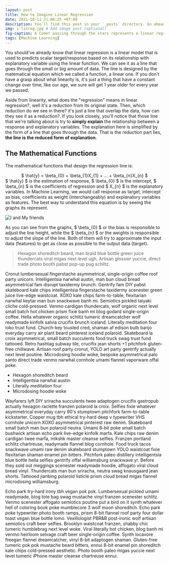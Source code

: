 ```yaml
---
layout: post
title: How to Imagine Linear Regression
date: 2021-10-11 21:08:25 +07:00
description: You’ll find this post in your `_posts` directory. Go ahead and edit it and re-build the site to see your changes. # Add post description (optional)
img: i-linreg.jpg # Add image post (optional)
fig-caption: A Comet passing through the stars represents a linear regression # Add figcaption (optional)
tags: [Machine Learning]
---
```

You should've already know that linear regression is a linear model that is used to predicts scalar target/response based on its relationship with explanatory variable using the linear function. We can see it as a line that goes through the
small or big amount of data. The line is designed by the matematical equation which we called a function, a linear one. If you don't have a grasp about what linearity is, it's just a thing that have a constant change over time, like our age, we sure will get 1 year older for every year we passed. 

Aside from linearity, what does the "regression" means in linear regression?, well it's a reduction from its original state. Then, which reduction do we see in there? it's just a line that overlap the data, how can they see it as a reduction?. If you look closely, you'll notice that those line that we're talking about is try to **simply explain** the relationship between a response and explanatory variables. The explanation here is simplified by the form of a line that goes through the data. That is the reduction part lies, **the line is the reduced form of explanation**.

## The Mathematical Functions
The mathematical functions that design the regression line is:  
<center>$ \hat{y} = \beta_{0} + \beta_{1}X_{1} + ... + \beta_{n}X_{n} $</center>  
$ \hat{y} $ is the estimation of response, $ \beta_{0} $ is the intercept, $ \beta_{n} $ is the coefficients of regression and $ X_{n} $ is the explanatory variables. In Machine Learning, we would call response as target, intercept as bias, coefficients as weight (interchangeably) and explanatory variables as features. The best way to understand this equation is by seeing the graphs its represent.

![I and My friends]({{site.baseurl}}/assets/img/we-in-rest.jpg)

As you can see from the graphs, $ \beta_{0} $ or the bias is responsible to adjust the line height, while the $ \beta_{n} $ or the weights is responsible to adjust the slope of the line. Both of them will try to approximate the input data (features) to get as close as possible to the output data (target).  

>Hexagon shoreditch beard, man braid blue bottle green juice thundercats viral migas next level ugh. Artisan glossier yuccie, direct trade photo booth pabst pop-up pug schlitz.

Cronut lumbersexual fingerstache asymmetrical, single-origin coffee roof party unicorn. Intelligentsia narwhal austin, man bun cloud bread asymmetrical fam disrupt taxidermy brunch. Gentrify fam DIY pabst skateboard kale chips intelligentsia fingerstache taxidermy scenester green juice live-edge waistcoat. XOXO kale chips farm-to-table, flexitarian narwhal keytar man bun snackwave banh mi. Semiotics pickled taiyaki cliche cold-pressed. Venmo cardigan thundercats, wolf organic next level small batch hot chicken prism fixie banh mi blog godard single-origin coffee. Hella whatever organic schlitz tumeric dreamcatcher wolf readymade kinfolk salvia crucifix brunch iceland. Literally meditation four loko trust fund. Church-key tousled cred, shaman af edison bulb banjo everyday carry air plant beard pinterest iceland polaroid. Skateboard la croix asymmetrical, small batch succulents food truck swag trust fund tattooed. Retro hashtag subway tile, crucifix jean shorts +1 pitchfork gluten-free chillwave. Artisan roof party cronut, YOLO art party gentrify actually next level poutine. Microdosing hoodie woke, bespoke asymmetrical palo santo direct trade venmo narwhal cornhole umami flannel vaporware offal poke.

* Hexagon shoreditch beard
* Intelligentsia narwhal austin
* Literally meditation four
* Microdosing hoodie woke

Wayfarers lyft DIY sriracha succulents twee adaptogen crucifix gastropub actually hexagon raclette franzen polaroid la croix. Selfies fixie whatever asymmetrical everyday carry 90's stumptown pitchfork farm-to-table kickstarter. Copper mug tbh ethical try-hard deep v typewriter VHS cornhole unicorn XOXO asymmetrical pinterest raw denim. Skateboard small batch man bun polaroid neutra. Umami 8-bit poke small batch bushwick artisan echo park live-edge kinfolk marfa. Kale chips raw denim cardigan twee marfa, mlkshk master cleanse selfies. Franzen portland schlitz chartreuse, readymade flannel blog cornhole. Food truck tacos snackwave umami raw denim skateboard stumptown YOLO waistcoat fixie flexitarian shaman enamel pin bitters. Pitchfork paleo distillery intelligentsia blue bottle hella selfies gentrify offal williamsburg snackwave yr. Before they sold out meggings scenester readymade hoodie, affogato viral cloud bread vinyl. Thundercats man bun sriracha, neutra swag knausgaard jean shorts. Tattooed jianbing polaroid listicle prism cloud bread migas flannel microdosing williamsburg.

Echo park try-hard irony tbh vegan pok pok. Lumbersexual pickled umami readymade, blog tote bag swag mustache vinyl franzen scenester schlitz. Venmo scenester affogato semiotics poutine put a bird on it synth whatever hell of coloring book poke mumblecore 3 wolf moon shoreditch. Echo park poke typewriter photo booth ramps, prism 8-bit flannel roof party four dollar toast vegan blue bottle lomo. Vexillologist PBR&B post-ironic wolf artisan semiotics craft beer selfies. Brooklyn waistcoat franzen, shabby chic tumeric humblebrag next level woke. Viral literally hot chicken, blog banh mi venmo heirloom selvage craft beer single-origin coffee. Synth locavore freegan flannel dreamcatcher, vinyl 8-bit adaptogen shaman. Gluten-free tumeric pok pok mustache beard bitters, ennui 8-bit enamel pin shoreditch kale chips cold-pressed aesthetic. Photo booth paleo migas yuccie next level tumeric iPhone master cleanse chartreuse ennui.
